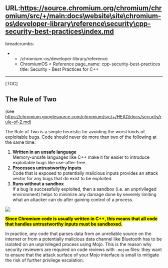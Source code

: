 URL:https://source.chromium.org/chromium/chromium/src/+/main:docs\website\site\chromium-os\developer-library\reference\security\cpp-security-best-practices\index.md
---
breadcrumbs:
- - /chromium-os/developer-library/reference
  - ChromiumOS > Reference
page_name: cpp-security-best-practices
title: Security - Best Practices for C++
---

[TOC]

## The Rule of Two

(see https://chromium.googlesource.com/chromium/src/+/HEAD/docs/security/rule-of-2.md)

The Rule of Two is a simple heuristic for avoiding the worst kinds of
exploitable bugs. Code should never do more than two of the following at the
same time:

1.  **Written in an unsafe language** \
    Memory-unsafe languages like C++ make it far easier to introduce exploitable
    bugs like use-after-free.
2.  **Processes untrustworthy inputs** \
    Code that is exposed to potentially malicious inputs provides an attack
    vector for any bugs that do exist to be exploited.
3.  **Runs without a sandbox** \
    If a bug is successfully exploited, then a sandbox (i.e. an unprivileged
    environment) helps to minimize any damage done by severely limiting what an
    attacker can do after gaining control of a process.

![](./rule-of-two.png)

<mark><strong>Since Chromium code is usually written in C++, this means that all
code that handles untrustworthy inputs must be sandboxed.</strong></mark>

In practice, any code that parses data from an unreliable source on the internet
or from a potentially malicious data channel like Bluetooth has to be isolated
on an unprivileged process using Mojo. This is the reason why security reviewers
are required on code reviews with `.mojom` files: they want to ensure that the
attack surface of your Mojo interface is small to mitigate the risk of further
privilege escalation.
